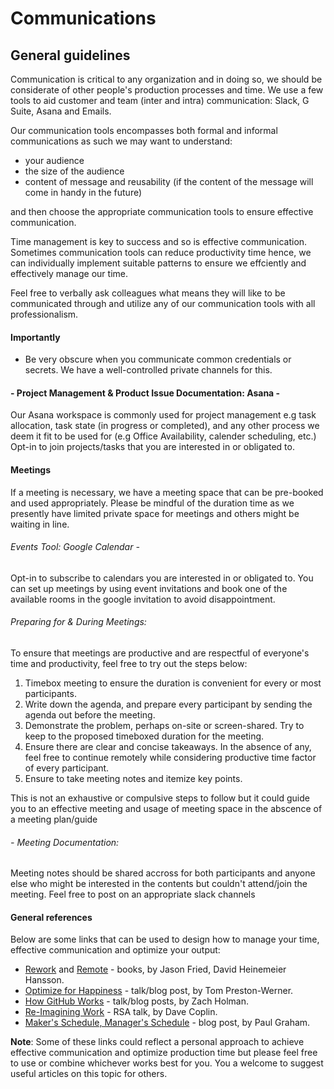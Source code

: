 # Communications

## General guidelines

Communication is critical to any organization and in doing so, we should be considerate of other people's production processes and time.
We use a few tools to aid customer and team (inter and intra) communication: Slack, G Suite, Asana and Emails.

Our communication tools encompasses both formal and informal communications as such we may want to understand:

- your audience 
- the size of the audience 
- content of message and reusability (if the content of the message will come in handy in the future) 

and then choose the appropriate communication tools to ensure effective communication.

Time management is key to success and so is effective communication. Sometimes communication tools can reduce productivity time hence, we can individually implement suitable patterns to ensure we effciently and effectively manage our time.

Feel free to verbally ask colleagues what means they will like to be communicated through and utilize any of our communication tools with all professionalism.

#### Importantly
- Be very obscure when you communicate common credentials or secrets. We have a well-controlled private channels for this.


#### - Project Management & Product Issue Documentation: Asana -

Our Asana workspace is commonly used for project management e.g task allocation, task state (in progress or completed), and any other process we deem it fit to be used for (e.g Office Availability, calender scheduling, etc.)
Opt-in to join projects/tasks that you are interested in or obligated to.


#### Meetings
If a meeting is necessary, we have a meeting space that can be pre-booked and used appropriately. Please be mindful of the duration time as we presently have limited private space for meetings and others might be waiting in line.

###### Events Tool: Google Calendar -
Opt-in to subscribe to calendars you are interested in or obligated to.
You can set up meetings by using event invitations and book one of the available rooms in the google invitation to avoid disappointment.

###### Preparing for & During Meetings: 
To ensure that meetings are productive and are respectful of everyone's time and productivity, feel free to try out the steps below:

1. Timebox meeting to ensure the duration is convenient for every or most participants.
2. Write down the agenda, and prepare every participant by sending the agenda out before the meeting.
3. Demonstrate the problem, perhaps on-site or screen-shared. Try to keep to the proposed timeboxed duration for the meeting.
4. Ensure there are clear and concise takeaways. In the absence of any, feel free to continue remotely while considering productive time factor of every participant.
5. Ensure to take meeting notes and itemize key points.

This is not an exhaustive or compulsive steps to follow but it could guide you to an effective meeting and usage of meeting space in the abscence of a meeting plan/guide

###### - Meeting Documentation:
Meeting notes should be shared accross for both participants and anyone else who might be interested in the contents but couldn't attend/join the meeting.
Feel free to post on an appropriate slack channels

#### General references

Below are some links that can be used to design how to manage your time, effective communication and optimize your output:

- [Rework](https://www.amazon.ca/Rework-Jason-Fried/dp/0307463745) and [Remote](https://www.amazon.ca/Remote-Office-Required-Jason-Fried/dp/0804137501) - books, by Jason Fried, David Heinemeier Hansson.
- [Optimize for Happiness](http://tom.preston-werner.com/2010/10/18/optimize-for-happiness.html) - talk/blog post, by Tom Preston-Werner.
- [How GitHub Works](https://zachholman.com/posts/how-github-works/) - talk/blog posts, by Zach Holman.
- [Re-Imagining Work](https://www.youtube.com/watch?v=G11t6XAIce0&list=PL39BF9545D740ECFF&index=4) - RSA talk, by Dave Coplin.
- [Maker's Schedule, Manager's Schedule](http://www.paulgraham.com/makersschedule.html) - blog post, by Paul Graham.

**Note**: Some of these links could reflect a personal approach to achieve effective communication and optimize production time but please feel free to use or combine whichever works best for you. You a welcome to suggest useful articles on this topic for others.

